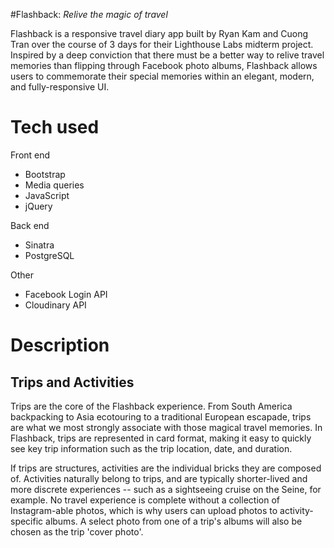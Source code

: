 #Flashback: *Relive the magic of travel*

Flashback is a responsive travel diary app built by Ryan Kam and Cuong Tran over the course of 3 days for their Lighthouse Labs midterm project. Inspired by a deep conviction that there must be a better way to relive travel memories than flipping through Facebook photo albums, Flashback allows users to commemorate their special memories within an elegant, modern, and fully-responsive UI. 

# Tech used

Front end
* Bootstrap
* Media queries
* JavaScript
* jQuery

Back end
* Sinatra
* PostgreSQL

Other
* Facebook Login API
* Cloudinary API

# Description

## Trips and Activities

Trips are the core of the Flashback experience. From South America backpacking to Asia ecotouring to a traditional European escapade, trips are what we most strongly associate with those magical travel memories. In Flashback, trips are represented in card format, making it easy to quickly see key trip information such as the trip location, date, and duration.

If trips are structures, activities are the individual bricks they are composed of. Activities naturally belong to trips, and are typically shorter-lived and more discrete experiences -- such as a sightseeing cruise on the Seine, for example. No travel experience is complete without a collection of Instagram-able photos, which is why users can upload photos to activity-specific albums. A select photo from one of a trip's albums will also be chosen as the trip 'cover photo'.
